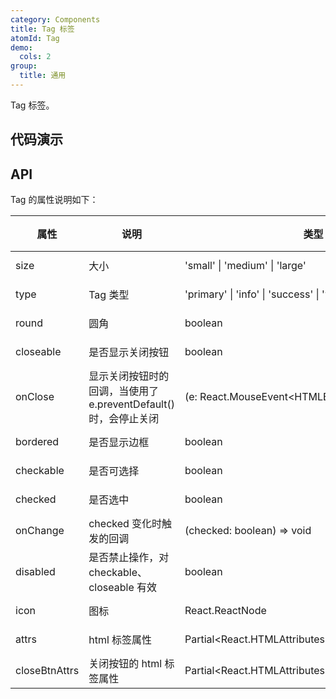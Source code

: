 ```yaml
---
category: Components
title: Tag 标签
atomId: Tag
demo:
  cols: 2
group:
  title: 通用
---
```


Tag 标签。

## 代码演示

<!-- prettier-ignore -->
<code src="./demo/basic.tsx"></code>
<code src="./demo/bordered.tsx"></code>
<code src="./demo/closeable.tsx"></code>
<code src="./demo/size.tsx"></code>
<code src="./demo/round.tsx"></code>
<code src="./demo/checkable.tsx"></code>
<code src="./demo/disabled.tsx"></code>
<code src="./demo/icon.tsx"></code>

## API

Tag 的属性说明如下：

| 属性          | 说明                                                            | 类型                                                     | 默认值    | 版本 |
| ------------- | --------------------------------------------------------------- | -------------------------------------------------------- | --------- | ---- |
| size          | 大小                                                            | 'small' \| 'medium' \| 'large'                           | 'medium'  | --   |
| type          | Tag 类型                                                        | 'primary' \| 'info' \| 'success' \| 'warning' \| 'error' | 'primary' | --   |
| round         | 圆角                                                            | boolean                                                  | --        | --   |
| closeable     | 是否显示关闭按钮                                                | boolean                                                  | --        | --   |
| onClose       | 显示关闭按钮时的回调，当使用了 e.preventDefault()时，会停止关闭 | (e: React.MouseEvent\<HTMLButtonElement>) => void        | --        | --   |
| bordered      | 是否显示边框                                                    | boolean                                                  | true      | --   |
| checkable     | 是否可选择                                                      | boolean                                                  | --        | --   |
| checked       | 是否选中                                                        | boolean                                                  | --        | --   |
| onChange      | checked 变化时触发的回调                                        | (checked: boolean) => void                               | --        | --   |
| disabled      | 是否禁止操作，对 checkable、closeable 有效                      | boolean                                                  | --        | --   |
| icon          | 图标                                                            | React.ReactNode                                          | --        | --   |
| attrs         | html 标签属性                                                   | Partial\<React.HTMLAttributes\<HTMLDivElement>>          | --        | --   |
| closeBtnAttrs | 关闭按钮的 html 标签属性                                        | Partial\<React.HTMLAttributes\<HTMLButtonElement>>       | --        | --   |
